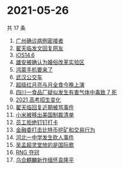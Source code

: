 # 2021-05-26

共 17 条

<!-- BEGIN ZHIHUSEARCH -->
<!-- 最后更新时间 Wed May 26 2021 20:17:43 GMT+0800 (China Standard Time) -->
1. [广州确诊病例密接者](https://www.zhihu.com/search?q=广州疫情)
1. [翟天临发文回复网友](https://www.zhihu.com/search?q=翟天临)
1. [iOS14.6](https://www.zhihu.com/search?q=ios14.6)
1. [雄安被确认为婚俗改革实验区](https://www.zhihu.com/search?q=雄安)
1. [鸿蒙手机要来了](https://www.zhihu.com/search?q=华为鸿蒙)
1. [武汉公交车](https://www.zhihu.com/search?q=武汉公交车)
1. [超级红月亮与月全食今晚上演](https://www.zhihu.com/search?q=超级红月亮)
1. [四川一食品厂疑似发生有害气体中毒致 7 死](https://www.zhihu.com/search?q=四川食品厂)
1. [2021 高考招生变化](https://www.zhihu.com/search?q=高考招生)
1. [翟天临回复近期被骂事件](https://www.zhihu.com/search?q=翟天临回复)
1. [小米被移出美国制裁清单](https://www.zhihu.com/search?q=小米美国和解)
1. [员工拒绝钉钉打卡](https://www.zhihu.com/search?q=员工拒绝打卡)
1. [金融委打击比特币挖矿和交易行为](https://www.zhihu.com/search?q=金融委打击比特币)
1. [河北一中学发生砍人事件](https://www.zhihu.com/search?q=河北中学砍人)
1. [吴孟超灵堂放的是国际歌](https://www.zhihu.com/search?q=吴孟超)
1. [RNG 夺冠](https://www.zhihu.com/search?q=rng)
1. [乌合麒麟新作缅怀袁隆平](https://www.zhihu.com/search?q=乌合麒麟新作)
<!-- END ZHIHUSEARCH -->
